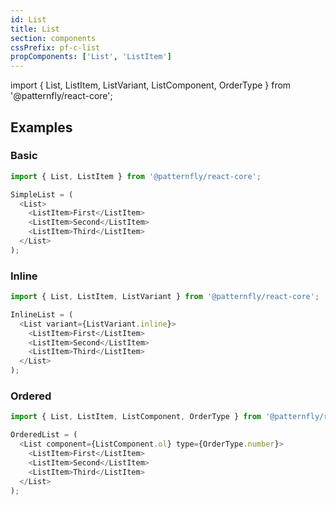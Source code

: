 ```yaml
---
id: List
title: List
section: components
cssPrefix: pf-c-list
propComponents: ['List', 'ListItem']
---
```


import { List, ListItem, ListVariant, ListComponent, OrderType } from '@patternfly/react-core';

## Examples
### Basic
```js
import { List, ListItem } from '@patternfly/react-core';

SimpleList = (
  <List>
    <ListItem>First</ListItem>
    <ListItem>Second</ListItem>
    <ListItem>Third</ListItem>
  </List>
);
```

### Inline
```js
import { List, ListItem, ListVariant } from '@patternfly/react-core';

InlineList = (
  <List variant={ListVariant.inline}>
    <ListItem>First</ListItem>
    <ListItem>Second</ListItem>
    <ListItem>Third</ListItem>
  </List>
);
```

### Ordered
```js
import { List, ListItem, ListComponent, OrderType } from '@patternfly/react-core';

OrderedList = (
  <List component={ListComponent.ol} type={OrderType.number}>
    <ListItem>First</ListItem>
    <ListItem>Second</ListItem>
    <ListItem>Third</ListItem>
  </List>
);
```
